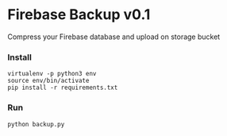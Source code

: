 # Firebase Backup v0.1

Compress your Firebase database and upload on storage bucket

### Install

    virtualenv -p python3 env
    source env/bin/activate
    pip install -r requirements.txt


### Run

    python backup.py
